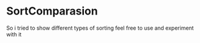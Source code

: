 # SortComparasion
So i tried to show different types of sorting
feel free to use and experiment with it
